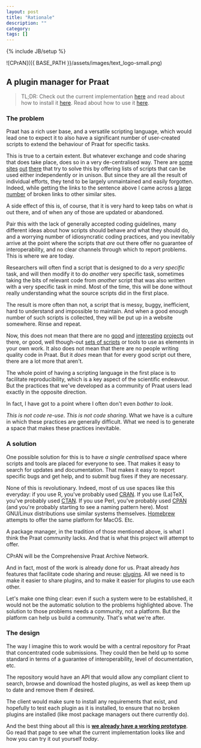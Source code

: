 ```yaml
---
layout: post
title: "Rationale"
description: ""
category:
tags: []
---
```

{% include JB/setup %}

![CPrAN]({{ BASE_PATH }}/assets/images/text_logo-small.png)

A plugin manager for Praat
--------------------------

> TL;DR: Check out the current implementation [here][perl client] and read about
> how to install it [here][installation]. Read about how to use it
> [here][usage].

[perl client]:  /clients/cpran
[installation]: /clients/cpran#installation
[usage]:        /docs/cpran

### The problem

Praat has a rich user base, and a versatile scripting language, which would lead
one to expect it to also have a significant number of user-created scripts to
extend the behaviour of Praat for specific tasks.

This is true to a certain extent. But whatever exchange and code sharing that
does take place, does so in a very de-centralised way. There are [some][1]
[sites][2] [out][3] [there][4] that try to solve this by offering lists of
scripts that can be used either independently or in unison. But since they are
all the result of individual efforts, they tend to be largely unmaintained and
easily forgotten. Indeed, while getting the links to the sentence above I came
across [a][5] [large][6] [number][7] of broken links to other similar sites.

A side effect of this is, of course, that it is very hard to keep tabs on what
_is_ out there, and of when any of those are updated or abandoned.

Pair this with the lack of generally accepted coding guidelines, many different
ideas about how scripts should behave and what they should do, and a worrying
number of idiosyncratic coding practices, and you inevitably arrive at the
point where the scripts that _are_ out there offer no guarantee of
interoperability, and no clear channels through which to report problems. This
is where we are today.

Researchers will often find a script that is designed to do a _very specific_
task, and will then modify it to do _another_ very specific task, sometimes
taking the bits of relevant code from _another_ script that was also written
with a very specific task in mind. Most of the time, this will be done without
really understanding what the source scripts did in the first place.

The result is more often than not, a script that is messy, buggy, inefficient,
hard to understand and impossible to maintain. And when a good enough number of
such scripts is collected, they will be put up in a website somewhere. Rinse and
repeat.

Now, this does not mean that there are no [good][8] and [interesting][9]
[projects][10] out there, or good, well though-out [sets of scripts][11] or
tools to use as elements in your own work. It also does not mean that there are
no people writing quality code in Praat. But it _does_ mean that for every good
script out there, there are a lot more that aren't.

The whole point of having a scripting language in the first place is to
facilitate reproducibility, which is a key aspect of the scientific endeavour.
But the practices that we've developed as a community of Praat users lead
exactly in the opposite direction.

In fact, I have got to a point where I often don't even _bother to look_.

_This is not code re-use_. _This is not code sharing_. What we have is a culture
in which these practices are generally difficult. What we need is to generate a
space that makes these practices inevitable.

 [1]: http://www.ling.gu.se/~jonas/sounds/
 [2]: http://www.helsinki.fi/~lennes/praat-scripts/
 [3]: http://www.linguistics.ucla.edu/faciliti/facilities/acoustic/praat.html
 [4]: http://stel.ub.edu/labfon/en/praat-scripts

 [5]: http://fips.igl.uni-freiburg.de/~peter/praat2html.htm
 [6]: http://www.ling.lu.se/persons/JohanF/PRAATSCRIPTS/
 [7]: http://www.biols.susx.ac.uk/home/Chris_Darwin/

 [8]: http://www.praatvocaltoolkit.com/
 [9]: https://sites.google.com/site/speechrate/
[10]: http://www.phon.ucl.ac.uk/home/yi/ProsodyPro/
[11]: https://github.com/drammock/praat-semiauto

### A solution

One possible solution for this is to have _a single centralised_ space where
scripts and tools are placed for everyone to see. That makes it easy to search
for updates and documentation. That makes it easy to report specific bugs and
get help, and to submit bug fixes if they are necessary.

None of this is revolutionary. Indeed, most of us use spaces like this everyday:
if you use R, you've probably used [CRAN][]. If you use (La)TeX, you've probably
used [CTAN][]. If you use Perl, you've probably used [CPAN][] (and you're probably
starting to see a naming pattern here). Most GNU/Linux distributions use similar
systems themselves. [Homebrew][] attempts to offer the same platform for MacOS. Etc.

[cran]: http://cran.r-project.org/
[ctan]: http://www.ctan.org/
[cpan]: http://www.cpan.org/
[homebrew]: http://brew.sh/

A package manager, in the tradition of those mentioned above, is what I think
the Praat community lacks. And that is what this project will attempt to offer.

CPrAN will be the Comprehensive Praat Archive Network.

And in fact, most of the work is already done for us. Praat already _has_
features that facilitate code sharing and reuse: [plugins][]. All we need is to
make it easier to share plugins, and to make it easier for plugins to use each
other.

Let's make one thing clear: even if such a system were to be established, it
would not be the automatic solution to the problems highlighted above. The
solution to those problems needs a community, not a platform. But the platform
can help us build a community. That's what we're after.

### The design

The way I imagine this to work would be with a central repository for Praat
that concentrated code submissions. They could then be held up to some standard
in terms of a guarantee of interoperability, level of documentation, etc.

The repository would have an API that would allow any compliant client to
search, browse and download the hosted plugins, as well as keep them up to date
and remove them if desired.

The client would make sure to install any requirements that exist, and hopefully
to test each plugin as it is installed, to ensure that no broken plugins are
installed (like most package managers out there currently do).

[plugins]: http://uvafon.hum.uva.nl/praat/manual/plug-ins.html

And the best thing about all this is **[we already have a working
prototype][perl client]**. Go read that page to see what the current implementation
looks like and how you can try it out yourself _today_.
